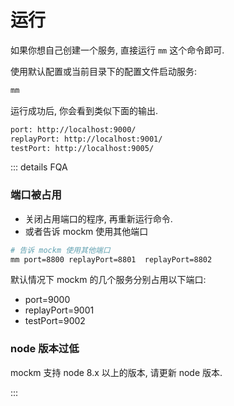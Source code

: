 # 运行

如果你想自己创建一个服务, 直接运行 `mm` 这个命令即可.

使用默认配置或当前目录下的配置文件启动服务:
``` sh
mm
```

运行成功后, 你会看到类似下面的输出.
``` txt
port: http://localhost:9000/
replayPort: http://localhost:9001/
testPort: http://localhost:9005/
```

::: details FQA
### 端口被占用
- 关闭占用端口的程序, 再重新运行命令.
- 或者告诉 mockm 使用其他端口

``` sh
# 告诉 mockm 使用其他端口
mm port=8800 replayPort=8801  replayPort=8802
```

默认情况下 mockm 的几个服务分别占用以下端口:
- port=9000
- replayPort=9001
- testPort=9002

### node 版本过低
mockm 支持 node 8.x 以上的版本, 请更新 node 版本.

:::
